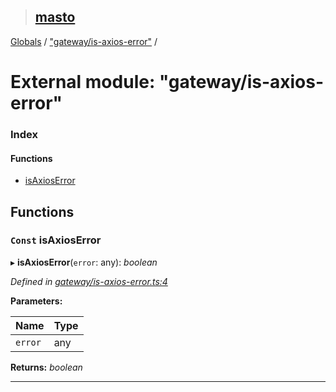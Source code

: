 > ## [masto](../README.md)

[Globals](../globals.md) / ["gateway/is-axios-error"](_gateway_is_axios_error_.md) /

# External module: "gateway/is-axios-error"

### Index

#### Functions

* [isAxiosError](_gateway_is_axios_error_.md#const-isaxioserror)

## Functions

### `Const` isAxiosError

▸ **isAxiosError**(`error`: any): *boolean*

*Defined in [gateway/is-axios-error.ts:4](https://github.com/neet/masto.js/blob/3506035/src/gateway/is-axios-error.ts#L4)*

**Parameters:**

Name | Type |
------ | ------ |
`error` | any |

**Returns:** *boolean*

___